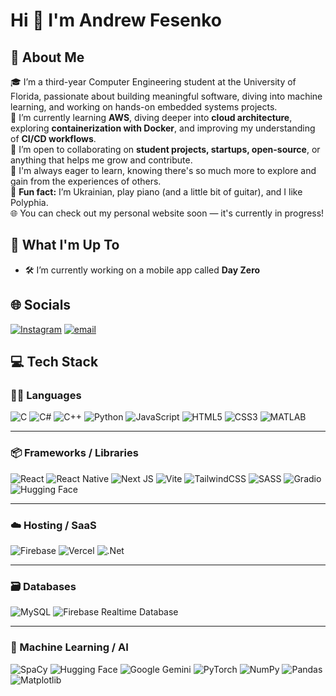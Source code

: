 # Hi 👋 I'm Andrew Fesenko

## 💫 About Me

🎓 I’m a third-year Computer Engineering student at the University of Florida, passionate about building meaningful software, diving into machine learning, and working on hands-on embedded systems projects.  
🌱 I’m currently learning **AWS**, diving deeper into **cloud architecture**, exploring **containerization with Docker**, and improving my understanding of **CI/CD workflows**.  
🤝 I’m open to collaborating on **student projects, startups, open-source**, or anything that helps me grow and contribute.  
🧠 I'm always eager to learn, knowing there's so much more to explore and gain from the experiences of others.  
🎵 **Fun fact:** I’m Ukrainian, play piano (and a little bit of guitar), and I like Polyphia.  
🌐 You can check out my personal website soon — it's currently in progress!

## 🚀 What I'm Up To

- 🛠️ I’m currently working on a mobile app called **Day Zero**

## 🌐 Socials
[![Instagram](https://img.shields.io/badge/Instagram-%23E4405F.svg?logo=Instagram&logoColor=white)](https://instagram.com/and_rew.f) [![email](https://img.shields.io/badge/Email-D14836?logo=gmail&logoColor=white)](mailto:andrewfesenko05@gmail.com)

## 💻 Tech Stack

### 🧑‍💻 Languages  
![C](https://img.shields.io/badge/c-%2300599C.svg?style=flat&logo=c&logoColor=white)  ![C#](https://img.shields.io/badge/c%23-%23239120.svg?style=flat&logo=csharp&logoColor=white)  ![C++](https://img.shields.io/badge/c++-%2300599C.svg?style=flat&logo=c%2B%2B&logoColor=white)  ![Python](https://img.shields.io/badge/python-3670A0?style=flat&logo=python&logoColor=ffdd54)  ![JavaScript](https://img.shields.io/badge/javascript-%23323330.svg?style=flat&logo=javascript&logoColor=%23F7DF1E)  ![HTML5](https://img.shields.io/badge/html5-%23E34F26.svg?style=flat&logo=html5&logoColor=white)  ![CSS3](https://img.shields.io/badge/css3-%231572B6.svg?style=flat&logo=css3&logoColor=white)  ![MATLAB](https://img.shields.io/badge/matlab-orange?style=flat&logo=mathworks)

---

### 📦 Frameworks / Libraries  
![React](https://img.shields.io/badge/react-%2320232a.svg?style=flat&logo=react&logoColor=%2361DAFB)  ![React Native](https://img.shields.io/badge/react_native-%2320232a.svg?style=flat&logo=react&logoColor=%2361DAFB)  ![Next JS](https://img.shields.io/badge/Next-black?style=flat&logo=next.js&logoColor=white)  ![Vite](https://img.shields.io/badge/vite-%23646CFF.svg?style=flat&logo=vite&logoColor=white)  ![TailwindCSS](https://img.shields.io/badge/tailwindcss-%2338B2AC.svg?style=flat&logo=tailwind-css&logoColor=white)  ![SASS](https://img.shields.io/badge/SASS-hotpink.svg?style=flat&logo=SASS&logoColor=white)  ![Gradio](https://img.shields.io/badge/gradio-FF6E6E?style=flat)  ![Hugging Face](https://img.shields.io/badge/huggingface-FFBF00?style=flat&logo=huggingface&logoColor=white)  

---

### ☁️ Hosting / SaaS  
![Firebase](https://img.shields.io/badge/firebase-%23039BE5.svg?style=flat&logo=firebase)  ![Vercel](https://img.shields.io/badge/vercel-%23000000.svg?style=flat&logo=vercel&logoColor=white)  ![.Net](https://img.shields.io/badge/.NET-5C2D91?style=flat&logo=.net&logoColor=white)

---

### 🗃️ Databases  
![MySQL](https://img.shields.io/badge/mysql-4479A1.svg?style=flat&logo=mysql&logoColor=white)  ![Firebase Realtime Database](https://img.shields.io/badge/firebase-db-yellow?style=flat&logo=firebase)

---

### 🤖 Machine Learning / AI  
![SpaCy](https://img.shields.io/badge/spacy-4e9dff?style=flat)  ![Hugging Face](https://img.shields.io/badge/huggingface-FFBF00?style=flat&logo=huggingface&logoColor=white)  ![Google Gemini](https://img.shields.io/badge/gemini-ai-blue?style=flat)  ![PyTorch](https://img.shields.io/badge/PyTorch-%23EE4C2C.svg?style=flat&logo=PyTorch&logoColor=white)  ![NumPy](https://img.shields.io/badge/numpy-%23013243.svg?style=flat&logo=numpy&logoColor=white)  ![Pandas](https://img.shields.io/badge/pandas-%23150458.svg?style=flat&logo=pandas&logoColor=white)  ![Matplotlib](https://img.shields.io/badge/Matplotlib-%23ffffff.svg?style=flat&logo=Matplotlib&logoColor=black)
